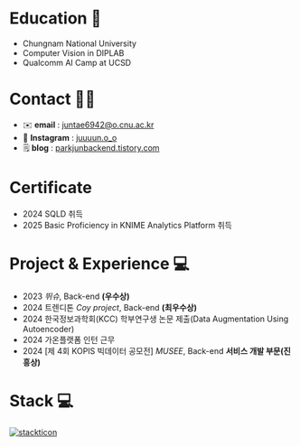 # Education 📖
   - Chungnam National University   
   - Computer Vision in DIPLAB
   - Qualcomm AI Camp at UCSD
# Contact 🤝🏻
   - ✉️ **email** : juntae6942@o.cnu.ac.kr  
   - 📸 **Instagram** : [juuuun.o_o](https://www.instagram.com/juuuun.o_o/)  
   - 🗒️ **blog** : [parkjunbackend.tistory.com](https://parkjunbackend.tistory.com/)  
# Certificate
   - 2024 SQLD 취득
   - 2025 Basic Proficiency in KNIME Analytics Platform 취득  
# Project & Experience 💻
  - 2023 *뛰슈*, Back-end **(우수상)**
  - 2024 트렌디톤 *Coy project*, Back-end **(최우수상)**
  - 2024 한국정보과학회(KCC) 학부연구생 논문 제출(Data Augmentation Using Autoencoder)
  - 2024 가온플랫폼 인턴 근무
  - 2024 [제 4회 KOPIS 빅데이터 공모전] *MUSEE*, Back-end **서비스 개발 부문(진흥상)**
# Stack 💻

<!--
**juntae6942/juntae6942** is a ✨ _special_ ✨ repository because its `README.md` (this file) appears on your GitHub profile.

Here are some ideas to get you started:

- 🔭 I’m currently working on ...
- 🌱 I’m currently learning ...
- 👯 I’m looking to collaborate on ...
- 🤔 I’m looking for help with ...
- 💬 Ask me about ...
- 📫 How to reach me: ...
- 😄 Pronouns: ...
- ⚡ Fun fact: ...
-->
[![stackticon](https://firebasestorage.googleapis.com/v0/b/stackticon-81399.appspot.com/o/images%2F1751506381853?alt=media&token=2714b79a-eb29-4409-96d3-60966a8ef3bf)](https://github.com/msdio/stackticon)
